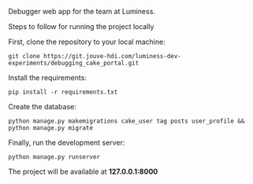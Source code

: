 Debugger web app for the team at Luminess.

Steps to follow for running the project locally

First, clone the repository to your local machine:

    git clone https://git.jouve-hdi.com/luminess-dev-experiments/debugging_cake_portal.git


Install the requirements:

    pip install -r requirements.txt


Create the database:

    python manage.py makemigrations cake_user tag posts user_profile && python manage.py migrate


Finally, run the development server:

    python manage.py runserver


The project will be available at **127.0.0.1:8000**
